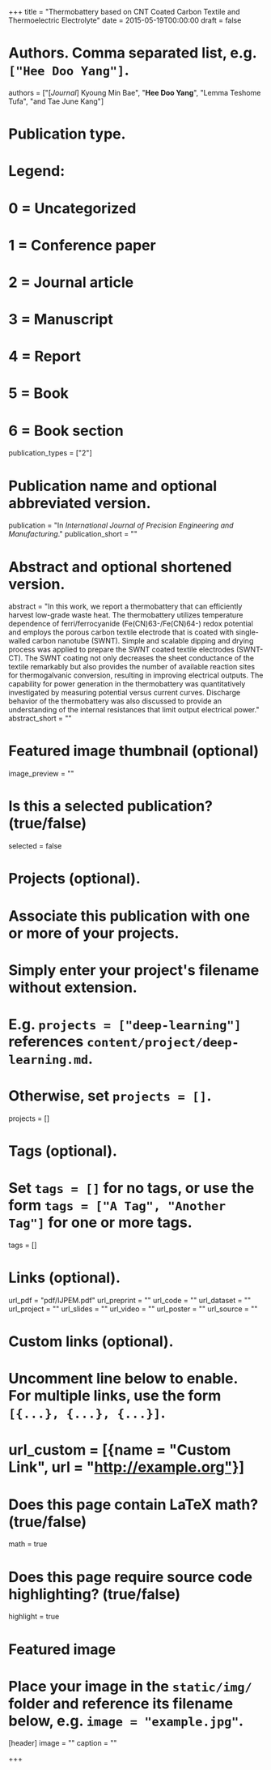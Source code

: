 +++
title = "Thermobattery based on CNT Coated Carbon Textile and Thermoelectric Electrolyte"
date = 2015-05-19T00:00:00
draft = false

# Authors. Comma separated list, e.g. `["Hee Doo Yang"]`.
authors = ["[*Journal*] Kyoung Min Bae", "**Hee Doo Yang**", "Lemma Teshome Tufa", "and Tae June Kang"]

# Publication type.
# Legend:
# 0 = Uncategorized
# 1 = Conference paper
# 2 = Journal article
# 3 = Manuscript
# 4 = Report
# 5 = Book
# 6 = Book section
publication_types = ["2"]

# Publication name and optional abbreviated version.
publication = "In *International Journal of Precision Engineering and Manufacturing*."
publication_short = ""

# Abstract and optional shortened version.
abstract = "In this work, we report a thermobattery that can efficiently harvest low-grade waste heat. The thermobattery utilizes temperature dependence of ferri/ferrocyanide (Fe(CN)63-/Fe(CN)64-) redox potential and employs the porous carbon textile electrode that is coated with single-walled carbon nanotube (SWNT). Simple and scalable dipping and drying process was applied to prepare the SWNT coated textile electrodes (SWNT-CT). The SWNT coating not only decreases the sheet conductance of the textile remarkably but also provides the number of available reaction sites for thermogalvanic conversion, resulting in improving electrical outputs. The capability for power generation in the thermobattery was quantitatively investigated by measuring potential versus current curves. Discharge behavior of the thermobattery was also discussed to provide an understanding of the internal resistances that limit output electrical power."
abstract_short = ""

# Featured image thumbnail (optional)
image_preview = ""

# Is this a selected publication? (true/false)
selected = false

# Projects (optional).
#   Associate this publication with one or more of your projects.
#   Simply enter your project's filename without extension.
#   E.g. `projects = ["deep-learning"]` references `content/project/deep-learning.md`.
#   Otherwise, set `projects = []`.
projects = []

# Tags (optional).
#   Set `tags = []` for no tags, or use the form `tags = ["A Tag", "Another Tag"]` for one or more tags.
tags = []

# Links (optional).
url_pdf = "pdf/IJPEM.pdf"
url_preprint = ""
url_code = ""
url_dataset = ""
url_project = ""
url_slides = ""
url_video = ""
url_poster = ""
url_source = ""

# Custom links (optional).
#   Uncomment line below to enable. For multiple links, use the form `[{...}, {...}, {...}]`.
# url_custom = [{name = "Custom Link", url = "http://example.org"}]

# Does this page contain LaTeX math? (true/false)
math = true

# Does this page require source code highlighting? (true/false)
highlight = true

# Featured image
# Place your image in the `static/img/` folder and reference its filename below, e.g. `image = "example.jpg"`.
[header]
image = ""
caption = ""

+++

